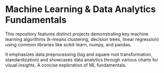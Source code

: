 # Machine Learning & Data Analytics Fundamentals

This repository features distinct projects demonstrating key machine learning algorithms (k-means clustering, decision trees, linear regression) using common libraries like scikit-learn, numpy, and pandas. 

It emphasizes data preprocessing (log and square root transformation, standardization) and showcases data analytics through various charts for visual insights. A concise exploration of ML fundamentals.
